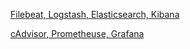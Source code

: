 [Filebeat, Logstash, Elasticsearch, Kibana](https://www.grottedubarbu.fr/traefik-elasticsearch-filebeat-logstash-kibana/)

[cAdvisor, Prometheuse, Grafana](https://blog.filador.fr/je-supervise-mon-traefik-avec-prometheus-et-grafana/)
